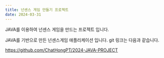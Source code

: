 ```yaml
---
title: 넌센스 게임 만들기 프로젝트
date: 2024-03-31
---
```


JAVA를 이용하여 넌센스 게임을 만드는 프로젝트 입니다.

<!--more-->

JAVA를 기반으로 만든 넌센스게임 애플리케이션 입니다.
git 링크는 다음과 같습니다.

https://github.com/ChatHongPT/2024-JAVA-PROJECT